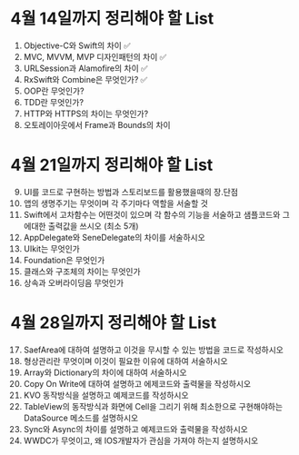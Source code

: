 # 4월 14일까지 정리해야 할 List

1. Objective-C와 Swift의 차이 ✅
2. MVC, MVVM, MVP 디자인패턴의 차이 ✅
3. URLSession과 Alamofire의 차이 ✅
4. RxSwift와 Combine은 무엇인가? ✅
5. OOP란 무엇인가?
6. TDD란 무엇인가?
7. HTTP와 HTTPS의 차이는 무엇인가?
8. 오토레이아웃에서 Frame과 Bounds의 차이

# 4월 21일까지 정리해야 할 List

9. UI를 코드로 구현하는 방법과 스토리보드를 활용했을때의 장.단점
10. 앱의 생명주기는 무엇이며 각 주기마다 역할을 서술할 것
11. Swift에서 고차함수는 어떤것이 있으며 각 함수의 기능을 서술하고 샘플코드와 그에대한 출력값을 쓰시오 (최소 5개)
12. AppDelegate와 SeneDelegate의 차이를 서술하시오
13. UIkit는 무엇인가
14. Foundation은 무엇인가
15. 클래스와 구조체의 차이는 무엇인가
16. 상속과 오버라이딩음 무엇인가

# 4월 28일까지 정리해야 할 List

17. SaefArea에 대하여 설명하고 이것을 무시할 수 있는 방법을 코드로 작성하시오
18. 형상관리란 무엇이며 이것이 필요한 이유에 대하여 서술하시오
19. Array와 Dictionary의 차이에 대하여 서술하시오
20. Copy On Write에 대하여 설명하고 에제코드와 출력물을 작성하시오
21. KVO 동작방식을 설명하고 예제코드를 작성하시오
22. TableView의 동작방식과 화면에 Cell을 그리기 위해 최소한으로 구현해야하는 DataSource 메소드를 설명하시오
23. Sync와 Async의 차이를 설명하고 예제코드와 출력물을 작성하시오
24. WWDC가 무엇이고, 왜 IOS개발자가 관심을 가져야 하는지 설명하시오
